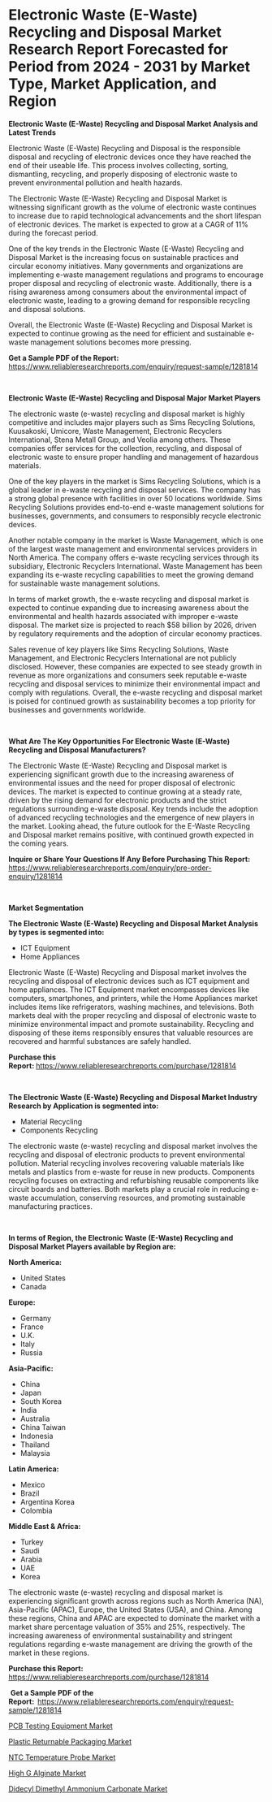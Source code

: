 <p><h1>Electronic Waste (E-Waste) Recycling and Disposal Market Research Report Forecasted for Period from 2024 -  2031 by Market Type, Market Application, and Region</h1></p><p><strong>Electronic Waste (E-Waste) Recycling and Disposal Market Analysis and Latest Trends</strong></p>
<p><p>Electronic Waste (E-Waste) Recycling and Disposal is the responsible disposal and recycling of electronic devices once they have reached the end of their useable life. This process involves collecting, sorting, dismantling, recycling, and properly disposing of electronic waste to prevent environmental pollution and health hazards.</p><p>The Electronic Waste (E-Waste) Recycling and Disposal Market is witnessing significant growth as the volume of electronic waste continues to increase due to rapid technological advancements and the short lifespan of electronic devices. The market is expected to grow at a CAGR of 11% during the forecast period.</p><p>One of the key trends in the Electronic Waste (E-Waste) Recycling and Disposal Market is the increasing focus on sustainable practices and circular economy initiatives. Many governments and organizations are implementing e-waste management regulations and programs to encourage proper disposal and recycling of electronic waste. Additionally, there is a rising awareness among consumers about the environmental impact of electronic waste, leading to a growing demand for responsible recycling and disposal solutions.</p><p>Overall, the Electronic Waste (E-Waste) Recycling and Disposal Market is expected to continue growing as the need for efficient and sustainable e-waste management solutions becomes more pressing.</p></p>
<p><strong>Get a Sample PDF of the Report:&nbsp;</strong> <a href="https://www.reliableresearchreports.com/enquiry/request-sample/1281814">https://www.reliableresearchreports.com/enquiry/request-sample/1281814</a></p>
<p>&nbsp;</p>
<p><strong>Electronic Waste (E-Waste) Recycling and Disposal Major Market Players</strong></p>
<p><p>The electronic waste (e-waste) recycling and disposal market is highly competitive and includes major players such as Sims Recycling Solutions, Kuusakoski, Umicore, Waste Management, Electronic Recyclers International, Stena Metall Group, and Veolia among others. These companies offer services for the collection, recycling, and disposal of electronic waste to ensure proper handling and management of hazardous materials.</p><p>One of the key players in the market is Sims Recycling Solutions, which is a global leader in e-waste recycling and disposal services. The company has a strong global presence with facilities in over 50 locations worldwide. Sims Recycling Solutions provides end-to-end e-waste management solutions for businesses, governments, and consumers to responsibly recycle electronic devices.</p><p>Another notable company in the market is Waste Management, which is one of the largest waste management and environmental services providers in North America. The company offers e-waste recycling services through its subsidiary, Electronic Recyclers International. Waste Management has been expanding its e-waste recycling capabilities to meet the growing demand for sustainable waste management solutions.</p><p>In terms of market growth, the e-waste recycling and disposal market is expected to continue expanding due to increasing awareness about the environmental and health hazards associated with improper e-waste disposal. The market size is projected to reach $58 billion by 2026, driven by regulatory requirements and the adoption of circular economy practices.</p><p>Sales revenue of key players like Sims Recycling Solutions, Waste Management, and Electronic Recyclers International are not publicly disclosed. However, these companies are expected to see steady growth in revenue as more organizations and consumers seek reputable e-waste recycling and disposal services to minimize their environmental impact and comply with regulations. Overall, the e-waste recycling and disposal market is poised for continued growth as sustainability becomes a top priority for businesses and governments worldwide.</p></p>
<p>&nbsp;</p>
<p><strong>What Are The Key Opportunities For Electronic Waste (E-Waste) Recycling and Disposal Manufacturers?</strong></p>
<p><p>The Electronic Waste (E-Waste) Recycling and Disposal market is experiencing significant growth due to the increasing awareness of environmental issues and the need for proper disposal of electronic devices. The market is expected to continue growing at a steady rate, driven by the rising demand for electronic products and the strict regulations surrounding e-waste disposal. Key trends include the adoption of advanced recycling technologies and the emergence of new players in the market. Looking ahead, the future outlook for the E-Waste Recycling and Disposal market remains positive, with continued growth expected in the coming years.</p></p>
<p><strong>Inquire or Share Your Questions If Any Before Purchasing This Report:</strong> <a href="https://www.reliableresearchreports.com/enquiry/pre-order-enquiry/1281814">https://www.reliableresearchreports.com/enquiry/pre-order-enquiry/1281814</a></p>
<p>&nbsp;</p>
<p><strong>Market Segmentation</strong></p>
<p><strong>The Electronic Waste (E-Waste) Recycling and Disposal Market Analysis by types is segmented into:</strong></p>
<p><ul><li>ICT Equipment</li><li>Home Appliances</li></ul></p>
<p><p>Electronic Waste (E-Waste) Recycling and Disposal market involves the recycling and disposal of electronic devices such as ICT equipment and home appliances. The ICT Equipment market encompasses devices like computers, smartphones, and printers, while the Home Appliances market includes items like refrigerators, washing machines, and televisions. Both markets deal with the proper recycling and disposal of electronic waste to minimize environmental impact and promote sustainability. Recycling and disposing of these items responsibly ensures that valuable resources are recovered and harmful substances are safely handled.</p></p>
<p><strong>Purchase this Report:&nbsp;</strong><a href="https://www.reliableresearchreports.com/purchase/1281814">https://www.reliableresearchreports.com/purchase/1281814</a></p>
<p>&nbsp;</p>
<p><strong>The Electronic Waste (E-Waste) Recycling and Disposal Market Industry Research by Application is segmented into:</strong></p>
<p><ul><li>Material Recycling</li><li>Components Recycling</li></ul></p>
<p><p>The electronic waste (e-waste) recycling and disposal market involves the recycling and disposal of electronic products to prevent environmental pollution. Material recycling involves recovering valuable materials like metals and plastics from e-waste for reuse in new products. Components recycling focuses on extracting and refurbishing reusable components like circuit boards and batteries. Both markets play a crucial role in reducing e-waste accumulation, conserving resources, and promoting sustainable manufacturing practices.</p></p>
<p>&nbsp;</p>
<p><strong>In terms of Region, the Electronic Waste (E-Waste) Recycling and Disposal Market Players available by Region are:</strong></p>
<p>
    <p> <strong> North America: </strong>
        <ul>
            <li>United States</li>
            <li>Canada</li>
        </ul>
        </p> 
    <p> <strong> Europe: </strong>
        <ul>
            <li>Germany</li>
            <li>France</li>
            <li>U.K.</li>
            <li>Italy</li>
            <li>Russia</li>
        </ul>
        </p> 
    <p> <strong> Asia-Pacific: </strong>
        <ul>
            <li>China</li>
            <li>Japan</li>
            <li>South Korea</li>
            <li>India</li>
            <li>Australia</li>
            <li>China Taiwan</li>
            <li>Indonesia</li>
            <li>Thailand</li>
            <li>Malaysia</li>
        </ul>
        </p> 
    <p> <strong> Latin America: </strong>
        <ul>
            <li>Mexico</li>
            <li>Brazil</li>
            <li>Argentina Korea</li>
            <li>Colombia</li>
        </ul>
        </p> 
    <p> <strong> Middle East & Africa: </strong>
        <ul>
            <li>Turkey</li>
            <li>Saudi</li>
            <li>Arabia</li>
            <li>UAE</li>
            <li>Korea</li>
        </ul>
    </p>
    </p>
<p><p>The electronic waste (e-waste) recycling and disposal market is experiencing significant growth across regions such as North America (NA), Asia-Pacific (APAC), Europe, the United States (USA), and China. Among these regions, China and APAC are expected to dominate the market with a market share percentage valuation of 35% and 25%, respectively. The increasing awareness of environmental sustainability and stringent regulations regarding e-waste management are driving the growth of the market in these regions.</p></p>
<p><strong>Purchase this Report: </strong><a href="https://www.reliableresearchreports.com/purchase/1281814">https://www.reliableresearchreports.com/purchase/1281814</a></p>
<p>&nbsp;<strong>Get a Sample PDF of the Report:&nbsp;&nbsp;</strong><a href="https://www.reliableresearchreports.com/enquiry/request-sample/1281814">https://www.reliableresearchreports.com/enquiry/request-sample/1281814</a></p>
<p><strong></strong></p>
<p><p><a href="https://medium.com/@kejsioni/pcb-testing-equipment-market-insights-into-market-cagr-market-trends-and-growth-strategies-67416860070a">PCB Testing Equipment Market</a></p><p><a href="https://medium.com/@dylangilbert65/plastic-returnable-packaging-market-competitive-analysis-market-trends-and-forecast-to-2031-7ac3d6c3a078">Plastic Returnable Packaging Market</a></p><p><a href="https://medium.com/@kejsioni/ntc-temperature-probe-market-report-reveals-the-latest-trends-and-growth-opportunities-of-this-14d88df4a715">NTC Temperature Probe Market</a></p><p><a href="https://medium.com/@dylangilbert65/decoding-high-g-alginate-market-metrics-market-share-trends-and-growth-patterns-6db8e3f3aac6">High G Alginate Market</a></p><p><a href="https://medium.com/@kyliemorgan1913/didecyl-dimethyl-ammonium-carbonate-market-analysis-its-cagr-market-segmentation-and-global-c19c75e4cbfa">Didecyl Dimethyl Ammonium Carbonate Market</a></p></p>